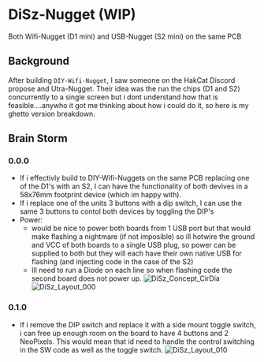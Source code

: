 # DiSz-Nugget (WIP)
Both Wifi-Nugget (D1 mini) and USB-Nugget (S2 mini) on the same PCB

## Background
After building `DIY-Wifi-Nugget`, I saw someone on the HakCat Discord propose and Utra-Nugget. Their idea was the run the chips (D1 and S2) concurrently to a single screen but i dont understand how that is feasible....anywho it got me thinking about how i could do it, so here is my ghetto version breakdown.

## Brain Storm
### 0.0.0
- If i effectivly build to DIY-Wifi-Nuggets on the same PCB replacing one of the D1's with an S2, I can have the functionality of both devives in a 58x76mm footprint device (which im happy with).
- If i replace one of the units 3 buttons with a dip switch, I can use the same 3 buttons to contol both devices by toggling the DIP's
- Power: 
  - would be nice to power both boards from 1 USB port but that would make flashing a nightmare (if not imposible) so ill hotwire the ground and VCC of both boards to a single USB plug, so power can be supplied to both but they will each have their own native USB for flashing (and injecting code in the case of the S2)
  - Ill need to run a Diode on each line so when flashing code the second board does not power up.
  ![DiSz_Concept_CirDia](https://user-images.githubusercontent.com/24452466/203649160-c27245be-e127-4caa-bd09-783d503378f9.jpg)
  ![DiSz_Layout_000](https://user-images.githubusercontent.com/24452466/203676490-d1968078-58c6-42d6-b53e-72dde9724ff6.png)

### 0.1.0
- If i remove the DIP switch and replace it with a side mount toggle switch, i can free up enough room on the board to have 4 buttons and 2 NeoPixels. This would mean that id need to handle the control switching in the SW code as well as the toggle switch.
![DiSz_Layout_010](https://user-images.githubusercontent.com/24452466/203676824-b2390027-bec4-41ad-a0fe-86d5de9e34e8.png)

